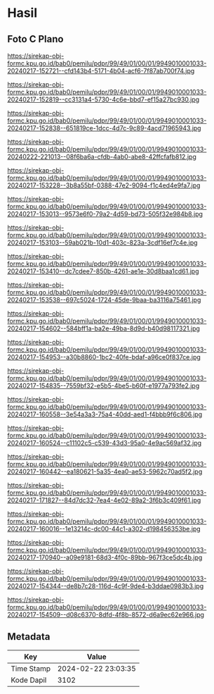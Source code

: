 # Hasil

## Foto C Plano

https://sirekap-obj-formc.kpu.go.id/bab0/pemilu/pdpr/99/49/01/00/01/9949010001033-20240217-152721--cfd143b4-5171-4b04-acf6-7f87ab700f74.jpg

https://sirekap-obj-formc.kpu.go.id/bab0/pemilu/pdpr/99/49/01/00/01/9949010001033-20240217-152819--cc3131a4-5730-4c6e-bbd7-ef15a27bc930.jpg

https://sirekap-obj-formc.kpu.go.id/bab0/pemilu/pdpr/99/49/01/00/01/9949010001033-20240217-152838--651819ce-1dcc-4d7c-9c89-4acd71965943.jpg

https://sirekap-obj-formc.kpu.go.id/bab0/pemilu/pdpr/99/49/01/00/01/9949010001033-20240222-221013--08f6ba6a-cfdb-4ab0-abe8-42ffcfafb812.jpg

https://sirekap-obj-formc.kpu.go.id/bab0/pemilu/pdpr/99/49/01/00/01/9949010001033-20240217-153228--3b8a55bf-0388-47e2-9094-f1c4ed4e9fa7.jpg

https://sirekap-obj-formc.kpu.go.id/bab0/pemilu/pdpr/99/49/01/00/01/9949010001033-20240217-153013--9573e6f0-79a2-4d59-bd73-505f32e984b8.jpg

https://sirekap-obj-formc.kpu.go.id/bab0/pemilu/pdpr/99/49/01/00/01/9949010001033-20240217-153103--59ab021b-10d1-403c-823a-3cdf16ef7c4e.jpg

https://sirekap-obj-formc.kpu.go.id/bab0/pemilu/pdpr/99/49/01/00/01/9949010001033-20240217-153410--dc7cdee7-850b-4261-ae1e-30d8baa1cd61.jpg

https://sirekap-obj-formc.kpu.go.id/bab0/pemilu/pdpr/99/49/01/00/01/9949010001033-20240217-153538--697c5024-1724-45de-9baa-ba3116a75461.jpg

https://sirekap-obj-formc.kpu.go.id/bab0/pemilu/pdpr/99/49/01/00/01/9949010001033-20240217-154602--584bff1a-ba2e-49ba-8d9d-b40d98117321.jpg

https://sirekap-obj-formc.kpu.go.id/bab0/pemilu/pdpr/99/49/01/00/01/9949010001033-20240217-154953--a30b8860-1bc2-40fe-bdaf-a96ce0f837ce.jpg

https://sirekap-obj-formc.kpu.go.id/bab0/pemilu/pdpr/99/49/01/00/01/9949010001033-20240217-154835--7559bf32-e5b5-4be5-b60f-e1977a793fe2.jpg

https://sirekap-obj-formc.kpu.go.id/bab0/pemilu/pdpr/99/49/01/00/01/9949010001033-20240217-160558--3e54a3a3-75a4-40dd-aed1-f4bbb9f6c806.jpg

https://sirekap-obj-formc.kpu.go.id/bab0/pemilu/pdpr/99/49/01/00/01/9949010001033-20240217-160524--c11102c5-c539-43d3-95a0-4e9ac569af32.jpg

https://sirekap-obj-formc.kpu.go.id/bab0/pemilu/pdpr/99/49/01/00/01/9949010001033-20240217-160442--ea180621-5a35-4ea0-ae53-5962c70ad5f2.jpg

https://sirekap-obj-formc.kpu.go.id/bab0/pemilu/pdpr/99/49/01/00/01/9949010001033-20240217-171827--84d7dc32-7ea4-4e02-89a2-3f6b3c409f61.jpg

https://sirekap-obj-formc.kpu.go.id/bab0/pemilu/pdpr/99/49/01/00/01/9949010001033-20240217-160016--1e13214c-dc00-44c1-a302-d198456353be.jpg

https://sirekap-obj-formc.kpu.go.id/bab0/pemilu/pdpr/99/49/01/00/01/9949010001033-20240217-170940--a09e9181-68d3-4f0c-89bb-967f3ce5dc4b.jpg

https://sirekap-obj-formc.kpu.go.id/bab0/pemilu/pdpr/99/49/01/00/01/9949010001033-20240217-154344--de8b7c28-116d-4c9f-9de4-b3ddae0983b3.jpg

https://sirekap-obj-formc.kpu.go.id/bab0/pemilu/pdpr/99/49/01/00/01/9949010001033-20240217-154509--d08c6370-8dfd-4f8b-8572-d6a9ec62e966.jpg


## Metadata

| Key        | Value               |
| ---------- | ------------------- |
| Time Stamp | 2024-02-22 23:03:35 |
| Kode Dapil | 3102                |



